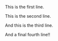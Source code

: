 This is the first line.

This is the second line.

And this is the third line.

And a final fourth line!!
